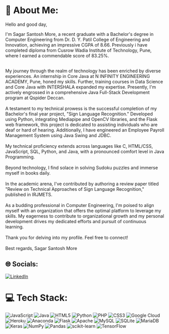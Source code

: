 # 💫 About Me:
Hello and good day,

I'm Sagar Santosh More, a recent graduate with a Bachelor's degree in Computer Engineering from Dr. D. Y. Patil College of Engineering and Innovation, achieving an impressive CGPA of 8.66. Previously i have completed diploma from Cusrow Wadia Institute of Technology, Pune, where I earned a commendable score of 83.25%. 
<br><br>

My journey through the realm of technology has been enriched by diverse experiences. An internship in Core Java at N INFINITY ENGINEERING ACADEMY, Pune, honed my skills. Further, training courses in Data Science and Core Java with INTERSHALA expanded my expertise. Presently, I'm actively engrossed in a comprehensive Java Full-Stack Development program at Qspider Deccan.
<br><br>
A testament to my technical prowess is the successful completion of my Bachelor's final year project, "Sign Language Recognition." Developed using Python, integrating Mediapipe and OpenCV libraries, and the Flask web framework, this project is dedicated to assisting individuals who are deaf or hard of hearing. Additionally, I have engineered an Employee Payroll Management System using Java Swing and JDBC.
<br><br>
My technical proficiency extends across languages like C, HTML/CSS, JavaScript, SQL, Python, and Java, with a pronounced comfort level in Java Programming.
<br><br>
Beyond technology, I find solace in solving Sudoku puzzles and immerse myself in books daily.
<br><br>
In the academic arena, I've contributed by authoring a review paper titled "Review on Technical Approaches of Sign Language Recognition," published in IRJMETS.
<br><br>
As a budding professional in Computer Engineering, I'm poised to align myself with an organization that offers the optimal platform to leverage my skills. My eagerness to contribute to organizational growth and my personal development drives my dedicated efforts and pursuit of continuous learning.
<br><br>
Thank you for delving into my profile. Feel free to connect!
<br><br>
Best regards,
Sagar Santosh More

## 🌐 Socials:
 [![LinkedIn](https://img.shields.io/badge/LinkedIn-%230077B5.svg?logo=linkedin&logoColor=white)](https://linkedin.com/in/https://www.linkedin.com/in/sagar1705/) 

# 💻 Tech Stack:
![JavaScript](https://img.shields.io/badge/javascript-%23323330.svg?style=for-the-badge&logo=javascript&logoColor=%23F7DF1E) ![Java](https://img.shields.io/badge/java-%23ED8B00.svg?style=for-the-badge&logo=java&logoColor=white) ![HTML5](https://img.shields.io/badge/html5-%23E34F26.svg?style=for-the-badge&logo=html5&logoColor=white) ![Python](https://img.shields.io/badge/python-3670A0?style=for-the-badge&logo=python&logoColor=ffdd54) ![PHP](https://img.shields.io/badge/php-%23777BB4.svg?style=for-the-badge&logo=php&logoColor=white) ![CSS3](https://img.shields.io/badge/css3-%231572B6.svg?style=for-the-badge&logo=css3&logoColor=white) ![Google Cloud](https://img.shields.io/badge/Google%20Cloud-%234285F4.svg?style=for-the-badge&logo=google-cloud&logoColor=white) ![Heroku](https://img.shields.io/badge/heroku-%23430098.svg?style=for-the-badge&logo=heroku&logoColor=white) ![Anaconda](https://img.shields.io/badge/Anaconda-%2344A833.svg?style=for-the-badge&logo=anaconda&logoColor=white) ![Flask](https://img.shields.io/badge/flask-%23000.svg?style=for-the-badge&logo=flask&logoColor=white) ![Apache](https://img.shields.io/badge/apache-%23D42029.svg?style=for-the-badge&logo=apache&logoColor=white) ![MySQL](https://img.shields.io/badge/mysql-%2300f.svg?style=for-the-badge&logo=mysql&logoColor=white) ![SQLite](https://img.shields.io/badge/sqlite-%2307405e.svg?style=for-the-badge&logo=sqlite&logoColor=white) ![MariaDB](https://img.shields.io/badge/MariaDB-003545?style=for-the-badge&logo=mariadb&logoColor=white) ![Keras](https://img.shields.io/badge/Keras-%23D00000.svg?style=for-the-badge&logo=Keras&logoColor=white) ![NumPy](https://img.shields.io/badge/numpy-%23013243.svg?style=for-the-badge&logo=numpy&logoColor=white) ![Pandas](https://img.shields.io/badge/pandas-%23150458.svg?style=for-the-badge&logo=pandas&logoColor=white) ![scikit-learn](https://img.shields.io/badge/scikit--learn-%23F7931E.svg?style=for-the-badge&logo=scikit-learn&logoColor=white) ![TensorFlow](https://img.shields.io/badge/TensorFlow-%23FF6F00.svg?style=for-the-badge&logo=TensorFlow&logoColor=white)


